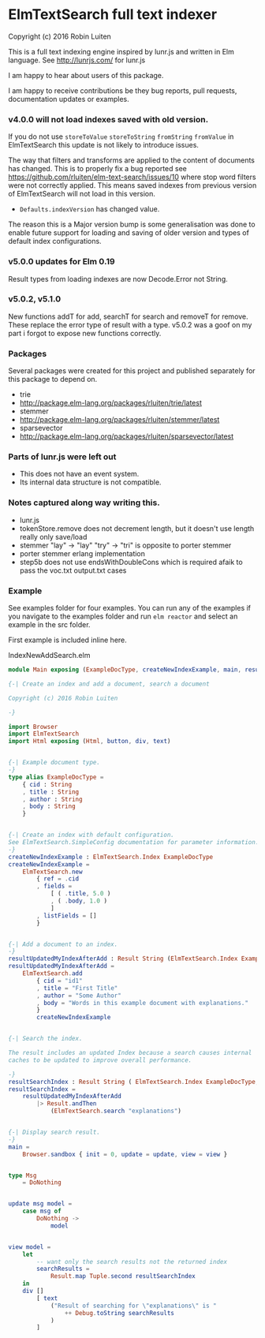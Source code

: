 # ElmTextSearch full text indexer

Copyright (c) 2016 Robin Luiten

This is a full text indexing engine inspired by lunr.js and written in Elm language.
See http://lunrjs.com/ for lunr.js

I am happy to hear about users of this package.

I am happy to receive contributions be they bug reports, pull requests, documentation updates or examples.

### v4.0.0 will not load indexes saved with old version.

If you do not use `storeToValue` `storeToString` `fromString` `fromValue` in ElmTextSearch this update is not likely to introduce issues.

The way that filters and transforms are applied to the content of documents has changed.
This is to properly fix a bug reported see https://github.com/rluiten/elm-text-search/issues/10 where stop word filters were not correctly applied. This means saved indexes from previous version of ElmTextSearch will not load in this version.

* `Defaults.indexVersion` has changed value.

The reason this is a Major version bump is some generalisation was done to enable future support
for loading and saving of older version and types of default index configurations.

### v5.0.0 updates for Elm 0.19

Result types from loading indexes are now Decode.Error not String.

### v5.0.2, v5.1.0 

New functions addT for add, searchT for search and removeT for remove.
These replace the error type of result with a type.
v5.0.2 was a goof on my part i forgot to expose new functions correctly.

### Packages

Several packages were created for this project and published separately for this package to depend on.

* trie
 * http://package.elm-lang.org/packages/rluiten/trie/latest
* stemmer
 * http://package.elm-lang.org/packages/rluiten/stemmer/latest
* sparsevector
 * http://package.elm-lang.org/packages/rluiten/sparsevector/latest

### Parts of lunr.js were left out

 * This does not have an event system.
 * Its internal data structure is not compatible.

### Notes captured along way writing this.

* lunr.js
 * tokenStore.remove does not decrement length, but it doesn't use length really only save/load
 * stemmer "lay" -> "lay" "try" -> "tri" is opposite to porter stemmer
* porter stemmer erlang implementation
 * step5b does not use endsWithDoubleCons which is required afaik to pass the voc.txt output.txt cases


### Example

See examples folder for four examples.
You can run any of the examples if you navigate to the examples folder and run `elm reactor` and select an example in the src folder.

First example is included inline here.

IndexNewAddSearch.elm
```elm
module Main exposing (ExampleDocType, createNewIndexExample, main, resultSearchIndex, resultUpdatedMyIndexAfterAdd)

{-| Create an index and add a document, search a document

Copyright (c) 2016 Robin Luiten

-}

import Browser
import ElmTextSearch
import Html exposing (Html, button, div, text)


{-| Example document type.
-}
type alias ExampleDocType =
    { cid : String
    , title : String
    , author : String
    , body : String
    }


{-| Create an index with default configuration.
See ElmTextSearch.SimpleConfig documentation for parameter information.
-}
createNewIndexExample : ElmTextSearch.Index ExampleDocType
createNewIndexExample =
    ElmTextSearch.new
        { ref = .cid
        , fields =
            [ ( .title, 5.0 )
            , ( .body, 1.0 )
            ]
        , listFields = []
        }


{-| Add a document to an index.
-}
resultUpdatedMyIndexAfterAdd : Result String (ElmTextSearch.Index ExampleDocType)
resultUpdatedMyIndexAfterAdd =
    ElmTextSearch.add
        { cid = "id1"
        , title = "First Title"
        , author = "Some Author"
        , body = "Words in this example document with explanations."
        }
        createNewIndexExample


{-| Search the index.

The result includes an updated Index because a search causes internal
caches to be updated to improve overall performance.

-}
resultSearchIndex : Result String ( ElmTextSearch.Index ExampleDocType, List ( String, Float ) )
resultSearchIndex =
    resultUpdatedMyIndexAfterAdd
        |> Result.andThen
            (ElmTextSearch.search "explanations")


{-| Display search result.
-}
main =
    Browser.sandbox { init = 0, update = update, view = view }


type Msg
    = DoNothing


update msg model =
    case msg of
        DoNothing ->
            model


view model =
    let
        -- want only the search results not the returned index
        searchResults =
            Result.map Tuple.second resultSearchIndex
    in
    div []
        [ text
            ("Result of searching for \"explanations\" is "
                ++ Debug.toString searchResults
            )
        ]
```
